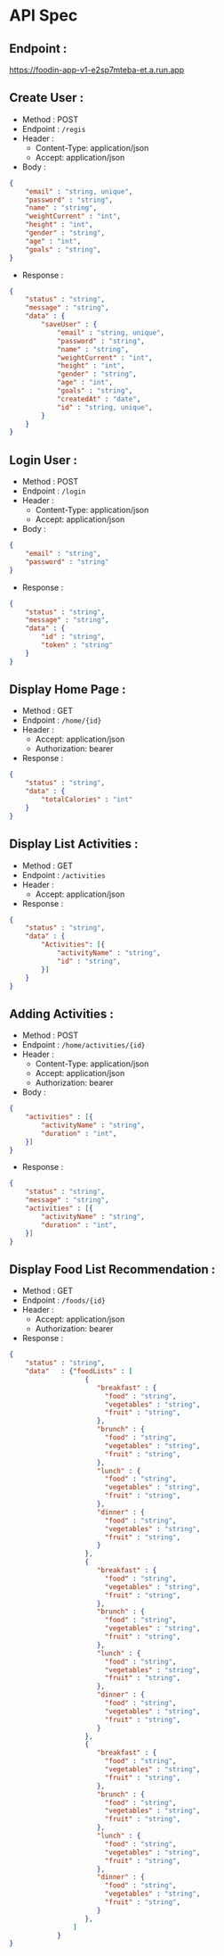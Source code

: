 # API Spec

## Endpoint :
https://foodin-app-v1-e2sp7mteba-et.a.run.app

## Create User :
- Method : POST
- Endpoint : `/regis`
- Header : 
    - Content-Type: application/json
    - Accept: application/json
- Body :

```json
{
    "email" : "string, unique",
    "password" : "string",
    "name" : "string",
    "weightCurrent" : "int",
    "height" : "int",
    "gender" : "string",
    "age" : "int", 
    "goals" : "string",
}
```

- Response :

```json
{
    "status" : "string",
    "message" : "string",
    "data" : {
        "saveUser" : {
            "email" : "string, unique",
            "password" : "string",
            "name" : "string",
            "weightCurrent" : "int",
            "height" : "int",
            "gender" : "string",
            "age" : "int", 
            "goals" : "string",
            "createdAt" : "date",
            "id" : "string, unique",
        }
    }
}
```

## Login User :
- Method : POST
- Endpoint : `/login`
- Header : 
    - Content-Type: application/json
    - Accept: application/json
- Body :

```json
{
    "email" : "string",
    "password" : "string"
}
```

- Response :

```json
{
    "status" : "string",
    "message" : "string",
    "data" : {
        "id" : "string",
        "token" : "string"
    }
}
```

## Display Home Page :
- Method : GET
- Endpoint : `/home/{id}`
- Header : 
    - Accept: application/json
    - Authorization: bearer <token>
- Response :
```json
{
    "status" : "string",
    "data" : {
        "totalCalories" : "int"
    }
}
```

## Display List Activities :
- Method : GET
- Endpoint : `/activities`
- Header : 
    - Accept: application/json
- Response :
```json
{
    "status" : "string",
    "data" : {
        "Activities": [{
            "activityName" : "string",
            "id" : "string",
        }]
    }
}
```

## Adding Activities :
- Method : POST
- Endpoint : `/home/activities/{id}`
- Header : 
    - Content-Type: application/json
    - Accept: application/json
    - Authorization: bearer <token>
- Body :

```json
{
    "activities" : [{
        "activityName" : "string",
        "duration" : "int",
    }] 
}
```

- Response :

```json
{
    "status" : "string",
    "message" : "string",
    "activities" : [{
        "activityName" : "string",
        "duration" : "int",
    }]
}
```

## Display Food List Recommendation :
- Method : GET
- Endpoint : `/foods/{id}`
- Header : 
    - Accept: application/json
    - Authorization: bearer <token>
- Response :

```json
{
    "status" : "string",
    "data"   : {"foodLists" : [
                   {
                      "breakfast" : {
                        "food" : "string",
                        "vegetables" : "string",
                        "fruit" : "string",
                      },
                      "brunch" : {
                        "food" : "string",
                        "vegetables" : "string",
                        "fruit" : "string",
                      },
                      "lunch" : {
                        "food" : "string",
                        "vegetables" : "string",
                        "fruit" : "string",
                      },
                      "dinner" : {
                        "food" : "string",
                        "vegetables" : "string",
                        "fruit" : "string",
                      }
                   },
                   {
                      "breakfast" : {
                        "food" : "string",
                        "vegetables" : "string",
                        "fruit" : "string",
                      },
                      "brunch" : {
                        "food" : "string",
                        "vegetables" : "string",
                        "fruit" : "string",
                      },
                      "lunch" : {
                        "food" : "string",
                        "vegetables" : "string",
                        "fruit" : "string",
                      },
                      "dinner" : {
                        "food" : "string",
                        "vegetables" : "string",
                        "fruit" : "string",
                      }
                   },
                   {
                      "breakfast" : {
                        "food" : "string",
                        "vegetables" : "string",
                        "fruit" : "string",
                      },
                      "brunch" : {
                        "food" : "string",
                        "vegetables" : "string",
                        "fruit" : "string",
                      },
                      "lunch" : {
                        "food" : "string",
                        "vegetables" : "string",
                        "fruit" : "string",
                      },
                      "dinner" : {
                        "food" : "string",
                        "vegetables" : "string",
                        "fruit" : "string",
                      }
                   },            
                ]
            }
}
```
